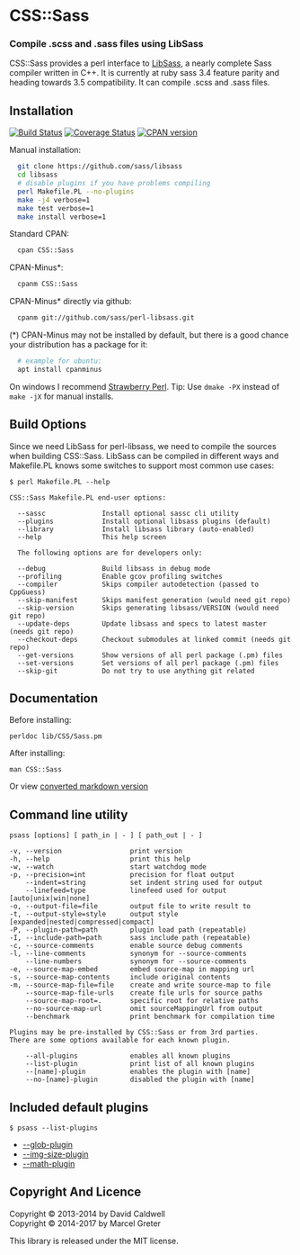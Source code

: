 CSS::Sass
=========

### Compile .scss and .sass files using LibSass

CSS::Sass provides a perl interface to [LibSass][1], a nearly complete Sass
compiler written in C++. It is currently at ruby sass 3.4 feature parity and
heading towards 3.5 compatibility. It can compile .scss and .sass files.

[1]: https://github.com/sass/libsass

Installation
------------

[![Build Status](https://travis-ci.org/sass/perl-libsass.svg?branch=master)](https://travis-ci.org/sass/perl-libsass)
[![Coverage Status](https://img.shields.io/coveralls/sass/perl-libsass.svg)](https://coveralls.io/r/sass/perl-libsass?branch=master)
[![CPAN version](https://badge.fury.io/pl/CSS-Sass.svg)](http://badge.fury.io/pl/CSS-Sass)

Manual installation:
```bash
  git clone https://github.com/sass/libsass
  cd libsass
  # disable plugins if you have problems compiling
  perl Makefile.PL --no-plugins
  make -j4 verbose=1
  make test verbose=1
  make install verbose=1
```

Standard CPAN:
```bash
  cpan CSS::Sass
```

CPAN-Minus*:
```bash
  cpanm CSS::Sass
```

CPAN-Minus* directly via github:
```bash
  cpanm git://github.com/sass/perl-libsass.git
```

(*) CPAN-Minus may not be installed by default, but there is a good
chance your distribution has a package for it:
```bash
  # example for ubuntu:
  apt install cpanminus
```

On windows I recommend [Strawberry Perl](http://strawberryperl.com/).
Tip: Use `dmake -PX` instead of `make -jX` for manual installs.

Build Options
-------------

Since we need LibSass for perl-libsass, we need to compile the sources
when building CSS::Sass. LibSass can be compiled in different ways and
Makefile.PL knows some switches to support most common use cases:

```
$ perl Makefile.PL --help

CSS::Sass Makefile.PL end-user options:

  --sassc              Install optional sassc cli utility
  --plugins            Install optional libsass plugins (default)
  --library            Install libsass library (auto-enabled)
  --help               This help screen

  The following options are for developers only:

  --debug              Build libsass in debug mode
  --profiling          Enable gcov profiling switches
  --compiler           Skips compiler autodetection (passed to CppGuess)
  --skip-manifest      Skips manifest generation (would need git repo)
  --skip-version       Skips generating libsass/VERSION (would need git repo)
  --update-deps        Update libsass and specs to latest master (needs git repo)
  --checkout-deps      Checkout submodules at linked commit (needs git repo)
  --get-versions       Show versions of all perl package (.pm) files
  --set-versions       Set versions of all perl package (.pm) files
  --skip-git           Do not try to use anything git related
```

Documentation
-------------

Before installing:

    perldoc lib/CSS/Sass.pm

After installing:

    man CSS::Sass

Or view [converted markdown version][4]

[4]: https://github.com/sass/perl-libsass/blob/master/lib/CSS/Sass.md

Command line utility
--------------------

```
psass [options] [ path_in | - ] [ path_out | - ]
```

```
-v, --version                 print version
-h, --help                    print this help
-w, --watch                   start watchdog mode
-p, --precision=int           precision for float output
    --indent=string           set indent string used for output
    --linefeed=type           linefeed used for output [auto|unix|win|none]
-o, --output-file=file        output file to write result to
-t, --output-style=style      output style [expanded|nested|compressed|compact]
-P, --plugin-path=path        plugin load path (repeatable)
-I, --include-path=path       sass include path (repeatable)
-c, --source-comments         enable source debug comments
-l, --line-comments           synonym for --source-comments
    --line-numbers            synonym for --source-comments
-e, --source-map-embed        embed source-map in mapping url
-s, --source-map-contents     include original contents
-m, --source-map-file=file    create and write source-map to file
    --source-map-file-urls    create file urls for source paths
    --source-map-root=.       specific root for relative paths
    --no-source-map-url       omit sourceMappingUrl from output
    --benchmark               print benchmark for compilation time

Plugins may be pre-installed by CSS::Sass or from 3rd parties.
There are some options available for each known plugin.

    --all-plugins             enables all known plugins
    --list-plugin             print list of all known plugins
    --[name]-plugin           enables the plugin with [name]
    --no-[name]-plugin        disabled the plugin with [name]
```


Included default plugins
------------------------

```
$ psass --list-plugins
```

- [--glob-plugin][2]
- [--img-size-plugin][3]
- [--math-plugin][4]

[2]: https://github.com/mgreter/libsass-glob
[3]: https://github.com/mgreter/libsass-img-size
[4]: https://github.com/mgreter/libsass-math


Copyright And Licence
---------------------

Copyright © 2013-2014 by David Caldwell  
Copyright © 2014-2017 by Marcel Greter

This library is released under the MIT license.